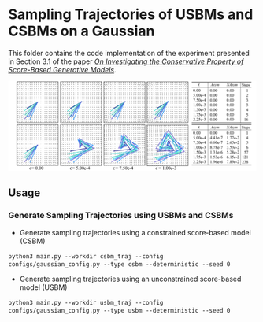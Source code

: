 # Sampling Trajectories of USBMs and CSBMs on a Gaussian
This folder contains the code implementation of the experiment presented in Section 3.1 of the paper [*On Investigating the Conservative Property of Score-Based Generative Models*](https://arxiv.org/abs/2209.12753).

<img src="../assets/gaussian_example.png" alt="training" width="850"/>


## Usage

### Generate Sampling Trajectories using USBMs and CSBMs
- Generate sampling trajectories using a constrained score-based model (CSBM)
```
python3 main.py --workdir csbm_traj --config configs/gaussian_config.py --type csbm --deterministic --seed 0
```

- Generate sampling trajectories using an unconstrained score-based model (USBM)
```
python3 main.py --workdir usbm_traj --config configs/gaussian_config.py --type usbm --deterministic --seed 0
```
